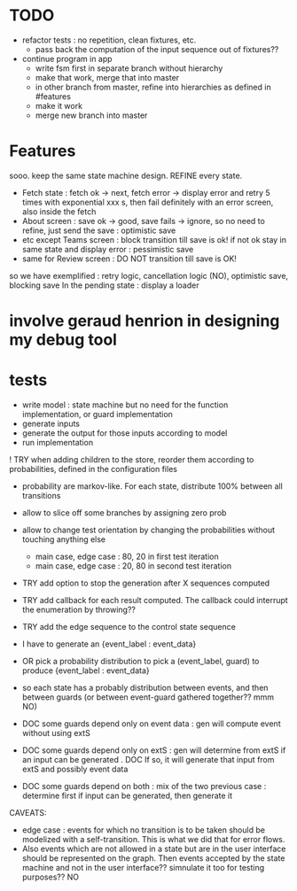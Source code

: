 # TODO
- refactor tests : no repetition, clean fixtures, etc.
  - pass back the computation of the input sequence out of fixtures??
- continue program in app
  - write fsm first in separate branch without hierarchy
  - make that work, merge that into master
  - in other branch from master, refine into hierarchies as defined in #features
  - make it work
  - merge new branch into master

# Features
sooo. keep the same state machine design. REFINE every state. 

- Fetch state : fetch ok -> next, fetch error -> display error and retry 5 times with exponential
 xxx s, then fail definitely with an error screen, also inside the fetch
- About screen : save ok -> good, save fails -> ignore, so no need to refine, just send the save 
: optimistic save
- etc except Teams screen : block transition till save is ok! if not ok stay in same state and 
display error : pessimistic save
- same for Review screen : DO NOT transition till save is OK!


so we have exemplified : retry logic, cancellation logic (NO), optimistic save, blocking save
In the pending state : display a loader

# involve geraud henrion in designing my debug tool

# tests
- write model : state machine but no need for the function implementation, or guard implementation
- generate inputs
- generate the output for those inputs according to model
- run implementation

! TRY when adding children to the store, reorder them according to probabilities, defined in the
 configuration files
  - probability are markov-like. For each state, distribute 100% between all transitions
  - allow to slice off some branches by assigning zero prob
  - allow to change test orientation by changing the probabilities without touching anything else
    - main case, edge case : 80, 20 in first test iteration
    - main case, edge case : 20, 80 in second test iteration
- TRY add option to stop the generation after X sequences computed
- TRY add callback for each result computed. The callback could interrupt the enumeration by 
throwing??
- TRY add the edge sequence to the control state sequence

- I have to generate an {event_label : event_data}
- OR pick a probability distribution to pick a (event_label, guard) to produce {event_label : 
event_data}
- so each state has a probably distribution between events, and then between guards (or between 
event-guard gathered together?? mmm NO)
- DOC some guards depend only on event data : gen will compute event without using extS
- DOC some guards depend only on extS : gen will determine from extS if an input can be generated
. DOC If so, it will generate that input from extS and possibly event data
- DOC some guards depend on both : mix of the two previous case : determine first if input can be 
generated, then generate it

CAVEATS:
- edge case : events for which no transition is to be taken should be modelized with a 
self-transition. This is what we did that for error flows. 
- Also events which are not allowed in a state but are in the user interface should be 
represented on the graph. Then events accepted by the state machine and not in the user 
interface?? simnulate it too for testing purposes?? NO 
